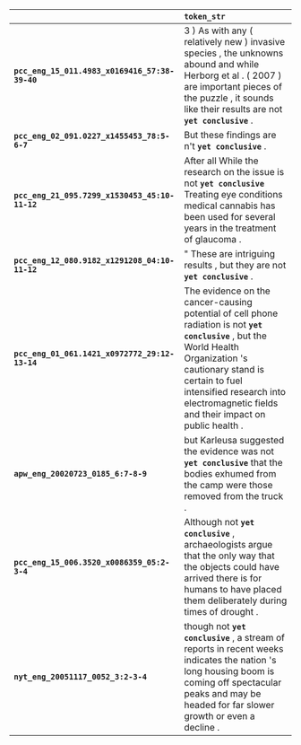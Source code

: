 |                                                | `token_str`                                                                                                                                                                                                                                                      |
|:-----------------------------------------------|:-----------------------------------------------------------------------------------------------------------------------------------------------------------------------------------------------------------------------------------------------------------------|
| **`pcc_eng_15_011.4983_x0169416_57:38-39-40`** | 3 ) As with any ( relatively new ) invasive species , the unknowns abound and while Herborg et al . ( 2007 ) are important pieces of the puzzle , it sounds like their results are not __`yet conclusive`__ .                                                    |
| **`pcc_eng_02_091.0227_x1455453_78:5-6-7`**    | But these findings are n't __`yet conclusive`__ .                                                                                                                                                                                                                |
| **`pcc_eng_21_095.7299_x1530453_45:10-11-12`** | After all While the research on the issue is not __`yet conclusive`__ Treating eye conditions medical cannabis has been used for several years in the treatment of glaucoma .                                                                                    |
| **`pcc_eng_12_080.9182_x1291208_04:10-11-12`** | " These are intriguing results , but they are not __`yet conclusive`__ .                                                                                                                                                                                         |
| **`pcc_eng_01_061.1421_x0972772_29:12-13-14`** | The evidence on the cancer-causing potential of cell phone radiation is not __`yet conclusive`__ , but the World Health Organization 's cautionary stand is certain to fuel intensified research into electromagnetic fields and their impact on public health . |
| **`apw_eng_20020723_0185_6:7-8-9`**            | but Karleusa suggested the evidence was not __`yet conclusive`__ that the bodies exhumed from the camp were those removed from the truck .                                                                                                                       |
| **`pcc_eng_15_006.3520_x0086359_05:2-3-4`**    | Although not __`yet conclusive`__ , archaeologists argue that the only way that the objects could have arrived there is for humans to have placed them deliberately during times of drought .                                                                    |
| **`nyt_eng_20051117_0052_3:2-3-4`**            | though not __`yet conclusive`__ , a stream of reports in recent weeks indicates the nation 's long housing boom is coming off spectacular peaks and may be headed for far slower growth or even a decline .                                                      |